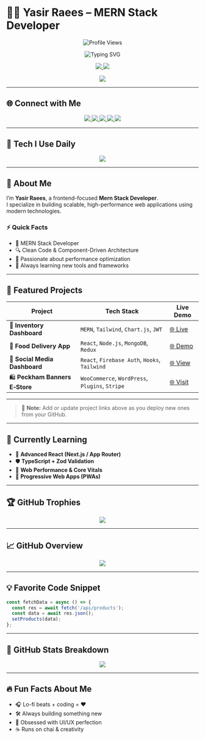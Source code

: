 # 👨‍💻 Yasir Raees – MERN Stack Developer


<p align="center">
  <img src="https://komarev.com/ghpvc/?username=developer-yasir&label=🔥%20Profile%20Views&color=ff69b4&style=for-the-badge" alt="Profile Views" />
 </p>


<p align="center">
  <img src="https://readme-typing-svg.herokuapp.com?font=Fira+Code&weight=500&pause=1000&color=00F7FF&center=true&vCenter=true&width=500&lines=Hey+There!+👋;I+am+Yasir+Raees;MERN+Stack+Full+Stack+Developer;Welcome+to+my+GitHub!" alt="Typing SVG" />
</p>



<p align="center">
  <a href="https://github.com/developer-yasir">
    <img src="https://github-readme-stats.vercel.app/api?username=developer-yasir&show_icons=true&count_private=true&theme=highcontrast" />
  </a>
  <img src="https://github-readme-streak-stats.herokuapp.com/?user=developer-yasir&theme=highcontrast" />
</p>

<p align="center">
  <img src="https://github-readme-activity-graph.vercel.app/graph?username=developer-yasir&theme=react-dark&area=true" />
</p>

---

## 🌐 Connect with Me

<p align="center">
  <a href="https://www.linkedin.com/in/developer-yasir/" target="_blank">
    <img src="https://img.shields.io/badge/LinkedIn-%230077B5.svg?style=for-the-badge&logo=linkedin&logoColor=white" />
  </a>
  <a href="https://www.yasirraees.com" target="_blank">
    <img src="https://img.shields.io/badge/Portfolio-%23008080.svg?style=for-the-badge&logo=google-chrome&logoColor=white" />
  </a>
  <a href="https://github.com/developer-yasir" target="_blank">
    <img src="https://img.shields.io/badge/GitHub-%23121011.svg?style=for-the-badge&logo=github&logoColor=white" />
  </a>
  <a href="mailto:yasirraeesdev@gmail.com">
    <img src="https://img.shields.io/badge/Email-%23D14836.svg?style=for-the-badge&logo=gmail&logoColor=white" />
  </a>
  <a href="https://your-resume-link.com" target="_blank">
    <img src="https://img.shields.io/badge/Resume-%2300C896.svg?style=for-the-badge&logo=google-drive&logoColor=white" />
  </a>
</p>

---

## 🧰 Tech I Use Daily

<p align="center">
  <img src="https://skillicons.dev/icons?i=html,css,js,react,nextjs,nodejs,express,mongodb,redux,git,github,vscode,docker" />
</p>

---

## 💼 About Me

I’m **Yasir Raees**, a frontend-focused **Mern Stack Developer**.  
I specialize in building scalable, high-performance web applications using modern technologies.

### ⚡ Quick Facts
- 🧠 MERN Stack Developer
- 🔍 Clean Code & Component-Driven Architecture
- 🚀 Passionate about performance optimization
- 🔧 Always learning new tools and frameworks

---

## 🚀 Featured Projects

<div align="center">
  
| Project | Tech Stack | Live Demo |
|--------|------------|------------|
| 🧾 **Inventory Dashboard** | `MERN`, `Tailwind`, `Chart.js`, `JWT` | [🌐 Live](https://your-inventory-app.netlify.app) |
| 🍔 **Food Delivery App** | `React`, `Node.js`, `MongoDB`, `Redux` | [🌐 Demo](https://profound-baklava-68f683.netlify.app) |
| 💬 **Social Media Dashboard** | `React`, `Firebase Auth`, `Hooks`, `Tailwind` | [🌐 View](https://stellular-pixie-a0846f.netlify.app) |
| 🛍 **Peckham Banners E‑Store** | `WooCommerce`, `WordPress`, `Plugins`, `Stripe` | [🌐 Visit](https://peckhambanners.co.uk) |

</div>

---

> 🧠 **Note:** Add or update project links above as you deploy new ones from your GitHub.

---

## 📌 Currently Learning
- 🧠 **Advanced React (Next.js / App Router)**
- 🛡 **TypeScript + Zod Validation**
- 🚀 **Web Performance & Core Vitals**
- 📱 **Progressive Web Apps (PWAs)**

---

## 🏆 GitHub Trophies

<p align="center">
  <img src="https://github-profile-trophy.vercel.app/?username=developer-yasir&theme=algolia&no-frame=true&row=1&column=6" />
</p>

---

## 📈 GitHub Overview

<p align="center">
  <img src="https://github-profile-summary-cards.vercel.app/api/cards/profile-details?username=developer-yasir&theme=github_dark" />
</p>

---

## 💡 Favorite Code Snippet

```js
const fetchData = async () => {
  const res = await fetch('/api/products');
  const data = await res.json();
  setProducts(data);
};
```

---

## 🎯 GitHub Stats Breakdown

<p align="center">
  <img src="https://github-readme-stats.vercel.app/api/top-langs/?username=developer-yasir&layout=compact&theme=tokyonight" />
</p>

---

## 🔥 Fun Facts About Me

- 🎧 Lo-fi beats + coding = ❤️  
- 🛠 Always building something new  
- 📱 Obsessed with UI/UX perfection  
- ☕ Runs on chai & creativity  
